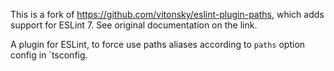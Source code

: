 This is a fork of https://github.com/vitonsky/eslint-plugin-paths, which adds support for ESLint 7. See original documentation on the link.

A plugin for ESLint, to force use paths aliases according to `paths` option config in `tsconfig.
